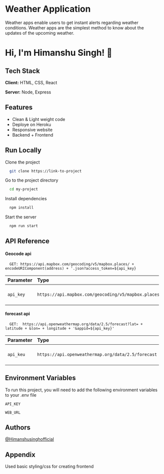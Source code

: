 # Weather Application

Weather apps enable users to get instant alerts regarding weather conditions. Weather apps are the simplest method to know about the updates of the upcoming weather.

# Hi, I'm Himanshu Singh! 👋

## Tech Stack

**Client:** HTML, CSS, React

**Server:** Node, Express

## Features

- Clean & Light weight code
- Deploye on Heroku
- Responsive website
- Backend + Frontend

## Run Locally

Clone the project

```bash
  git clone https://link-to-project
```

Go to the project directory

```bash
  cd my-project
```

Install dependencies

```bash
  npm install
```

Start the server

```bash
  npm run start
```

## API Reference

#### Geocode api

```http
  GET: https://api.mapbox.com/geocoding/v5/mapbox.places/ + encodeURIComponent(address) + '.json?access_token=${api_key}
```

| Parameter | Type                                                 | Description                    |
| :-------- | :--------------------------------------------------- | :----------------------------- |
| `api_key` | `https://api.mapbox.com/geocoding/v5/mapbox.places/` | **Required**. api_key to fetch |

#### forecast api

```http
  GET:  https://api.openweathermap.org/data/2.5/forecast?lat= + latitude + &lon= + longitude + '&appid=${api_key}'
```

| Parameter | Type                                               | Description                    |
| :-------- | :------------------------------------------------- | :----------------------------- |
| `api_keu` | `https://api.openweathermap.org/data/2.5/forecast` | **Required**. api_key to fetch |

## Environment Variables

To run this project, you will need to add the following environment variables to your .env file

`API_KEY`

`WEB_URL`

## Authors

[@Himanshusinghofficial](https://github.com/Himanshusinghofficial)

## Appendix

Used basic styling/css for creating frontend
